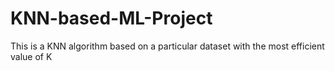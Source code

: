 # KNN-based-ML-Project
This is a KNN algorithm based on a particular dataset with the most efficient value of K 
